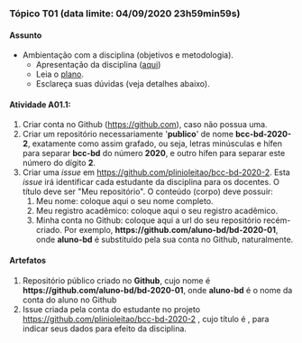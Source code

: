 
### Tópico T01 (data limite: **04/09/2020 23h59min59s**)

#### Assunto
- Ambientação com a disciplina (objetivos e metodologia).
  - Apresentação da disciplina ([aqui](https://drive.google.com/file/d/1S2_4pxCAdZfDsW2Fu4gRPeWTdzEM6-1Q/view?usp=sharing))
  - Leia o [plano](../media/bcc-bd-2020-2-plano.pdf).
  - Esclareça suas dúvidas (veja detalhes abaixo).

#### Atividade A01.1:
1. Criar conta no Github (https://github.com), caso não possua uma. 
1. Criar um repositório necessariamente '**publico**' de nome **bcc-bd-2020-2**, exatamente como assim grafado, ou seja, letras minúsculas e hífen para separar **bcc-bd** do número **2020**, e outro hífen para separar este número do dígito **2**. 
1. Criar uma _issue_ em https://github.com/plinioleitao/bcc-bd-2020-2. Esta _issue_ irá identificar cada estudante da disciplina para os docentes. O título deve ser "Meu repositório". O conteúdo (corpo) deve possuir:
   1. Meu nome: coloque aqui o seu nome completo. 
   1. Meu registro acadêmico: coloque aqui o seu registro acadêmico. 
   1. Minha conta no Github: coloque aqui a url do seu repositório recém-criado. Por exemplo, **https<span>:</span>//github.com/aluno-bd/bd-2020-01**, onde **aluno-bd** é substituído pela sua conta no Github, naturalmente.
   
#### Artefatos

1. Repositório público criado no **Github**, cujo nome é **https<span>:</span>//github.com/aluno-bd/bd-2020-01**, onde **aluno-bd** é o nome da conta do aluno no Github
1. Issue criada pela conta do estudante no projeto https://github.com/plinioleitao/bcc-bd-2020-2 , cujo título é , para indicar seus dados para efeito da disciplina.

